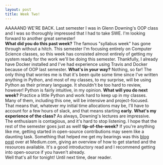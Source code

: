 ```yaml
---
layout: post
title: Week Two!
---
```


AAAAAND WE'RE BACK.
Last semester I was in Glenn Downing's OOP class and I was so thoroughly impressed that I had to take SWE. I'm looking forward to another great semester!<br>
<b>What did you do this past week?</b>
The famous "syllabus week" has gone through without a hitch. This semester I'm focusing entirely on Computer Science classes, so this week has consisted almost entirely of getting my system ready for the work we'll be doing this semester. Thankfully, I already have Docker installed and I've had experience using Travis and Docker because of OOP last semester.
<b>What's in your way?</b>
Nothing, so far! The only thing that worries me is that it's been quite some time since I've written anything in Python, and most of my classes, to my surprise, will be using Python as their primary language. It shouldn't be too hard to review, however! Python is fairly intuitive, in my opinion.
<b>What will you do next week?</b>
Practice a little Python and work hard to keep up in my classes. Many of them, including this one, will be intensive and project-focused. That means that, whatever my initial time allocations may be, I'll have to account for a few hours of slack, and that means starting <b>early</b>.
<b>What's my experience of the class?</b>
As always, Downing's lectures are impressive. The enthusiasm is contagious, and it's hard to stop listening. I hope that the rest of the semester goes just as well!
<b>tip-of-the-week?</b>
If you're anything like me, getting started in open-source contributions may seem like a daunting task. Something that helped me get my bearings was this <a href="https://medium.com/clarifai-champions/99-pr-oblems-a-beginners-guide-to-open-source-abc1b867385a#.4gzaewt15">blog post</a> over at Medium.com, giving an overview of how to get started and the resources available. It's a good introductory read and I recommend getting into open-source if you haven't already.<br>
Well that's all for tonight!
Until next time, dear reader.
